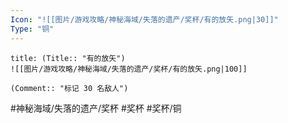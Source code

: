 ```yaml
---
Icon: "![[图片/游戏攻略/神秘海域/失落的遗产/奖杯/有的放矢.png|30]]"
Type: "铜"
---
```

```ad-common-bronze-trophy
title: (Title:: "有的放矢")
![[图片/游戏攻略/神秘海域/失落的遗产/奖杯/有的放矢.png|100]]

(Comment:: "标记 30 名敌人")
```

#神秘海域/失落的遗产/奖杯 #奖杯 #奖杯/铜
